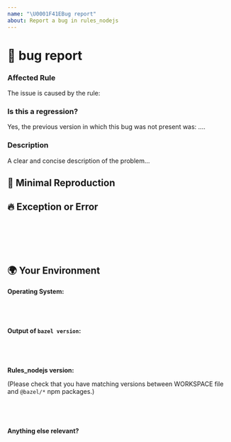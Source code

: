 ```yaml
---
name: "\U0001F41EBug report"
about: Report a bug in rules_nodejs
---
```

<!--🔅🔅🔅🔅🔅🔅🔅🔅🔅🔅🔅🔅🔅🔅🔅🔅🔅🔅🔅🔅🔅🔅🔅🔅🔅🔅🔅🔅🔅🔅🔅

Oh hi there! 😄 

To expedite issue processing please search open and closed issues before submitting a new one.
Existing issues often contain information about workarounds, resolution, or progress updates.

🔅🔅🔅🔅🔅🔅🔅🔅🔅🔅🔅🔅🔅🔅🔅🔅🔅🔅🔅🔅🔅🔅🔅🔅🔅🔅🔅🔅🔅🔅🔅🔅🔅-->


# 🐞 bug report

### Affected Rule

<!-- Can you pin-point one or more rules as the source of the bug? -->
<!-- ✍️edit: --> The issue is caused by the rule: 


### Is this a regression?

<!-- Did this behavior use to work in the previous version? -->
<!-- ✍️--> Yes, the previous version in which this bug was not present was: ....


### Description

<!-- ✍️--> A clear and concise description of the problem...


## 🔬 Minimal Reproduction

<!--
Please create and share minimal reproduction of the issue. For the purpose you can create a GitHub repository and share a link. Make sure you don't upload any confidential files.
-->

## 🔥 Exception or Error

<pre><code>
<!-- If the issue is accompanied by an exception or an error, please share it below: -->
<!-- (Please run your build with --define=VERBOSE_LOGS=1 to gather more info for us to understand the problem.) -->
<!-- ✍️-->

</code></pre>


## 🌍  Your Environment

**Operating System:**

<pre>
  <code>

  </code>
</pre>

**Output of `bazel version`:**

<pre>
  <code>

  </code>
</pre>

**Rules_nodejs version:**

(Please check that you have matching versions between WORKSPACE file and `@bazel/*` npm packages.)

<pre>
  <code>

  </code>
</pre>

**Anything else relevant?**

